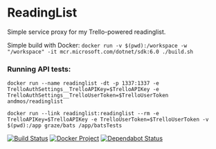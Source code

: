 # ReadingList
Simple service proxy for my Trello-powered readinglist.

Simple build with Docker: `docker run -v $(pwd):/workspace -w "/workspace" -it mcr.microsoft.com/dotnet/sdk:6.0 ./build.sh`

### Running API tests:

```shell
docker run --name readinglist -dt -p 1337:1337 -e TrelloAuthSettings__TrelloAPIKey=$TrelloAPIKey -e TrelloAuthSettings__TrelloUserToken=$TrelloUserToken andmos/readinglist

docker run --link readinglist:readinglist --rm -e TrelloAPIKey=$TrelloAPIKey -e TrelloUserToken=$TrelloUserToken -v $(pwd):/app graze/bats /app/batsTests
```

[![Build Status](https://travis-ci.com/andmos/ReadingList.svg?branch=master)](https://travis-ci.com/andmos/ReadingList)
[![Docker Project](https://img.shields.io/docker/pulls/andmos/readinglist.svg)](https://hub.docker.com/r/andmos/readinglist/)
[![Dependabot Status](https://api.dependabot.com/badges/status?host=github&repo=andmos/ReadingList)](https://dependabot.com)
